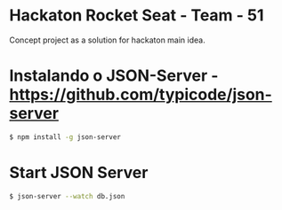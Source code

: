 # Hackaton Rocket Seat - Team - 51
  Concept project as a solution for hackaton main idea.


# Instalando o JSON-Server - https://github.com/typicode/json-server
```sh
$ npm install -g json-server
```

# Start JSON Server
```sh
$ json-server --watch db.json
```


